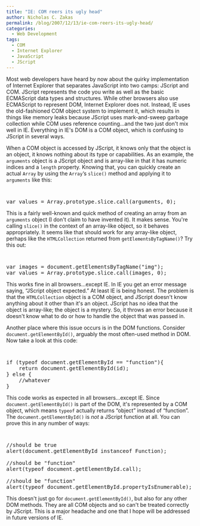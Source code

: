 ```yaml
---
title: "IE: COM reers its ugly head"
author: Nicholas C. Zakas
permalink: /blog/2007/12/13/ie-com-reers-its-ugly-head/
categories:
  - Web Development
tags:
  - COM
  - Internet Explorer
  - JavaScript
  - JScript
---
```

Most web developers have heard by now about the quirky implementation of Internet Explorer that separates JavaScript into two camps: JScript and COM. JScript represents the code you write as well as the basic ECMAScript data types and structures. While other browsers also use ECMAScript to represent DOM, Internet Explorer does not. Instead, IE uses the old-fashioned COM object system to implement it, which results in things like memory leaks because JScript uses mark-and-sweep garbage collection while COM uses reference counting&#8230;and the two just don't mix well in IE. Everything in IE's DOM is a COM object, which is confusing to JScript in several ways.

When a COM object is accessed by JScript, it knows only that the object is an object, it knows nothing about its type or capabilities. As an example, the `arguments` object is a JScript object and is array-like in that it has numeric indices and a `length` property. Knowing that, you can quickly create an actual `Array` by using the `Array`&#8216;s `slice()` method and applying it to `arguments` like this:

<code class="block"> </code>

<pre>var values = Array.prototype.slice.call(arguments, 0);</pre>

This is a fairly well-known and quick method of creating an array from an `arguments` object (I don't claim to have invented it). It makes sense. You're calling `slice()` in the context of an array-like object, so it behaves appropriately. It seems like that should work for any array-like object, perhaps like the `HTMLCollection` returned from `getElementsByTagName()`? Try this out:

<code class="block"> </code>

<pre>var images = document.getElementsByTagName("img");
var values = Array.prototype.slice.call(images, 0);</pre>

This works fine in all browsers&#8230;except IE. In IE you get an error message saying, &#8220;JScript object expected.&#8221; At least IE is being honest. The problem is that the `HTMLCollection` object is a COM object, and JScript doesn't know anything about it other than it's an object. JScript has no idea that the object is array-like; the object is a mystery. So, it throws an error because it doesn't know what to do or how to handle the object that was passed in.

Another place where this issue occurs is in the DOM functions. Consider `document.getElementById()`, arguably the most often-used method in DOM. Now take a look at this code:

<code class="block"> </code>

<pre>if (typeof document.getElementById == "function"){
    return document.getElementById(id);
} else {
    //whatever
}</pre>

This code works as expected in all browsers&#8230;except IE. Since `document.getElementById()` is part of the DOM, it's represented by a COM object, which means `typeof` actually returns &#8220;object&#8221; instead of &#8220;function&#8221;. The `document.getElementById()` is *not* a JScript function at all. You can prove this in any number of ways:

<code class="block"> </code>

<pre>//should be true
alert(document.getElementById instanceof Function);

//should be "function"
alert(typeof document.getElementById.call);

//should be "function"
alert(typeof document.getElementById.propertyIsEnumerable);</pre>

This doesn't just go for `document.getElementById()`, but also for any other DOM methods. They are all COM objects and so can't be treated correctly by JScript. This is a major headache and one that I hope will be addressed in future versions of IE.
